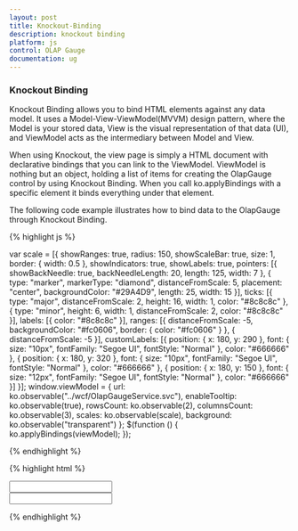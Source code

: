```yaml
---
layout: post
title: Knockout-Binding
description: knockout binding
platform: js
control: OLAP Gauge
documentation: ug
---
```


### Knockout Binding

Knockout Binding allows you to bind HTML elements against any data model. It uses a Model-View-ViewModel(MVVM) design pattern, where the Model is your stored data, View is the visual representation of that data (UI), and ViewModel acts as the intermediary between Model and View.

When using Knockout, the view page is simply a HTML document with declarative bindings that you can link to the ViewModel. ViewModel is nothing but an object, holding a list of items for creating the OlapGauge control by using Knockout Binding. When you call ko.applyBindings with a specific element it binds everything under that element.

The following code example illustrates how to bind data to the OlapGauge through Knockout Binding.

{% highlight js %}

var scale = [{
showRanges: true,
radius: 150, showScaleBar: true, size: 1,
border: {
width: 0.5
},
showIndicators: true, showLabels: true,
pointers: [{
showBackNeedle: true,
backNeedleLength: 20,
length: 125,
width: 7
},
{
type: "marker",
markerType: "diamond",
distanceFromScale: 5,
placement: "center",
backgroundColor: "#29A4D9",
length: 25,
width: 15
}],
ticks: [{
type: "major",
distanceFromScale: 2,
height: 16,
width: 1, color: "#8c8c8c"
}, {
type: "minor",
height: 6,
width: 1,
distanceFromScale: 2,
color: "#8c8c8c"
}],
labels: [{
color: "#8c8c8c"
}],
ranges: [{
distanceFromScale: -5,
backgroundColor: "#fc0606",
border: {
color: "#fc0606"
}
}, {
distanceFromScale: -5
}],
customLabels: [{
position: { x: 180, y: 290 },
font: { size: "10px", fontFamily: "Segoe UI", fontStyle: "Normal" }, color: "#666666"
}, {
position: { x: 180, y: 320 },
font: { size: "10px", fontFamily: "Segoe UI", fontStyle: "Normal" }, color: "#666666"
}, {
position: { x: 180, y: 150 },
font: { size: "12px", fontFamily: "Segoe UI", fontStyle: "Normal" }, color: "#666666"
}]
}];
window.viewModel = {
url: ko.observable("../wcf/OlapGaugeService.svc"),
enableTooltip: ko.observable(true),
rowsCount: ko.observable(2),
columnsCount: ko.observable(3),
scales: ko.observable(scale),
background: ko.observable("transparent")
};
$(function () {
ko.applyBindings(viewModel);
});


{% endhighlight %}

{% highlight html %}

<div id="OlapGauge" data-bind="ejOlapGauge: { url: url, enableTooltip: enableTooltip, backgroundColor: background, scales: scales, rowsCount: rowsCount, columnsCount: columnsCount, load: 'loadGaugeTheme'}" />

<div>
     <input type="text" value="" data-bind="ejNumericTextbox: {value:rowsCount, minValue: 1 ,maxValue:3, width: '100px' }" data-bind="value:rowsCount" />
</div>
					
<div>
     <input type="text" value="" data-bind="ejNumericTextbox: {value:columnsCount, minValue: 1 ,maxValue:3, width: '100px' }" data-bind="value:columnsCount" />
</div>
					
{% endhighlight %}


